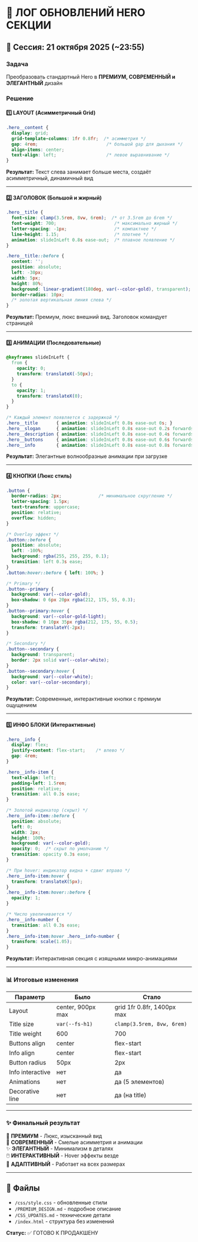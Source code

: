 # 📝 ЛОГ ОБНОВЛЕНИЙ HERO СЕКЦИИ

## 🎯 Сессия: 21 октября 2025 (~23:55)

### Задача
Преобразовать стандартный Hero в **ПРЕМИУМ, СОВРЕМЕННЫЙ и ЭЛЕГАНТНЫЙ** дизайн

### Решение

#### 1️⃣ LAYOUT (Асимметричный Grid)
```css
.hero__content {
  display: grid;
  grid-template-columns: 1fr 0.8fr;  /* асимметрия */
  gap: 4rem;                          /* большой gap для дыхания */
  align-items: center;
  text-align: left;                   /* левое выравнивание */
}
```

**Результат:** Текст слева занимает больше места, создаёт асимметричный, динамичный вид

---

#### 2️⃣ ЗАГОЛОВОК (Большой и жирный)
```css
.hero__title {
  font-size: clamp(3.5rem, 8vw, 6rem);  /* от 3.5rem до 6rem */
  font-weight: 700;                      /* максимально жирный */
  letter-spacing: -1px;                  /* компактнее */
  line-height: 1.15;                     /* плотнее */
  animation: slideInLeft 0.8s ease-out;  /* плавное появление */
}

.hero__title::before {
  content: '';
  position: absolute;
  left: -30px;
  width: 5px;
  height: 80%;
  background: linear-gradient(180deg, var(--color-gold), transparent);
  border-radius: 10px;
  /* золотая вертикальная линия слева */
}
```

**Результат:** Премиум, люкс внешний вид. Заголовок командует страницей

---

#### 3️⃣ АНИМАЦИИ (Последовательные)
```css
@keyframes slideInLeft {
  from {
    opacity: 0;
    transform: translateX(-50px);
  }
  to {
    opacity: 1;
    transform: translateX(0);
  }
}

/* Каждый элемент появляется с задержкой */
.hero__title       { animation: slideInLeft 0.8s ease-out 0s; }
.hero__slogan      { animation: slideInLeft 0.8s ease-out 0.2s forwards; }
.hero__description { animation: slideInLeft 0.8s ease-out 0.4s forwards; }
.hero__buttons     { animation: slideInLeft 0.8s ease-out 0.6s forwards; }
.hero__info        { animation: slideInLeft 0.8s ease-out 0.8s forwards; }
```

**Результат:** Элегантные волнообразные анимации при загрузке

---

#### 4️⃣ КНОПКИ (Люкс стиль)
```css
.button {
  border-radius: 2px;              /* минимальное скругление */
  letter-spacing: 1.5px;
  text-transform: uppercase;
  position: relative;
  overflow: hidden;
}

/* Overlay эффект */
.button::before {
  position: absolute;
  left: -100%;
  background: rgba(255, 255, 255, 0.1);
  transition: left 0.3s ease;
}
.button:hover::before { left: 100%; }

/* Primary */
.button--primary {
  background: var(--color-gold);
  box-shadow: 0 6px 20px rgba(212, 175, 55, 0.3);
}
.button--primary:hover {
  background: var(--color-gold-light);
  box-shadow: 0 10px 35px rgba(212, 175, 55, 0.5);
  transform: translateY(-2px);
}

/* Secondary */
.button--secondary {
  background: transparent;
  border: 2px solid var(--color-white);
}
.button--secondary:hover {
  background: var(--color-white);
  color: var(--color-secondary);
}
```

**Результат:** Современные, интерактивные кнопки с премиум ощущением

---

#### 5️⃣ ИНФО БЛОКИ (Интерактивные)
```css
.hero__info {
  display: flex;
  justify-content: flex-start;    /* влево */
  gap: 4rem;
}

.hero__info-item {
  text-align: left;
  padding-left: 1.5rem;
  position: relative;
  transition: all 0.3s ease;
}

/* Золотой индикатор (скрыт) */
.hero__info-item::before {
  position: absolute;
  left: 0;
  width: 2px;
  height: 100%;
  background: var(--color-gold);
  opacity: 0;  /* скрыт по умолчанию */
  transition: opacity 0.3s ease;
}

/* При hover: индикатор видна + сдвиг вправо */
.hero__info-item:hover {
  transform: translateX(5px);
}
.hero__info-item:hover::before {
  opacity: 1;
}

/* Число увеличивается */
.hero__info-number {
  transition: all 0.3s ease;
}
.hero__info-item:hover .hero__info-number {
  transform: scale(1.05);
}
```

**Результат:** Интерактивная секция с изящными микро-анимациями

---

### 📊 Итоговые изменения

| Параметр | Было | Стало |
|----------|------|-------|
| Layout | center, 900px max | grid 1fr 0.8fr, 1400px max |
| Title size | `var(--fs-h1)` | `clamp(3.5rem, 8vw, 6rem)` |
| Title weight | 600 | 700 |
| Buttons align | center | flex-start |
| Info align | center | flex-start |
| Button radius | 50px | 2px |
| Info interactive | нет | да |
| Animations | нет | да (5 элементов) |
| Decorative line | нет | да (на title) |

---

### ✨ Финальный результат

🎨 **ПРЕМИУМ** - Люкс, изысканный вид  
🎯 **СОВРЕМЕННЫЙ** - Смелые асимметрия и анимации  
✨ **ЭЛЕГАНТНЫЙ** - Минимализм в деталях  
🖱️ **ИНТЕРАКТИВНЫЙ** - Hover эффекты везде  
📱 **АДАПТИВНЫЙ** - Работает на всех размерах  

---

## 📁 Файлы

- `/css/style.css` - обновленные стили
- `/PREMIUM_DESIGN.md` - подробное описание
- `/CSS_UPDATES.md` - технические детали
- `/index.html` - структура без изменений

**Статус:** ✅ ГОТОВО К ПРОДАКШЕНУ

